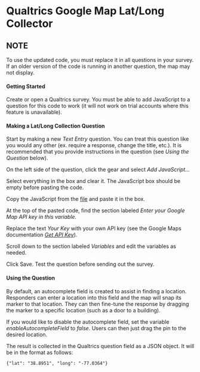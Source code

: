 # Qualtrics Google Map Lat/Long Collector

## NOTE
To use the updated code, you must replace it in all questions in your survey. If an older version of the code is running in another question, the map may not display.

#### Getting Started
Create or open a Qualtrics survey. You must be able to add JavaScript to a question for this code to work (it will not work on trial accounts where this feature is unavailable).

#### Making a Lat/Long Collection Question
Start by making a new _Text Entry_ question. You can treat this question like you would any other (ex. require a response, change the title, etc.). It is recommended that you provide instructions in the question (see _Using the Question_ below).

On the left side of the question, click the gear and select _Add JavaScript..._

Select everything in the box and clear it. The JavaScript box should be empty before pasting the code.

Copy the JavaScript from the [file](https://github.com/pkmnct/qualtrics-google-map-lat-long/blob/master/QualtricsGoogleMapLatLong.js) and paste it in the box.

At the top of the pasted code, find the section labeled _Enter your Google Map API key in this variable._

Replace the text _Your Key_ with your own API key (see the Google Maps documentation _[Get API Key](https://developers.google.com/maps/documentation/javascript/get-api-key)_).

Scroll down to the section labeled _Variables_ and edit the variables as needed.

Click Save. Test the question before sending out the survey.

#### Using the Question
By default, an autocomplete field is created to assist in finding a location. Responders can enter a location into this field and the map will snap its marker to that location. They can then fine-tune the response by dragging the marker to a specific location (such as a door to a building).

If you would like to disable the autocomplete field, set the variable _enableAutocompleteField_ to _false_. Users can then just drag the pin to the desired location.

The result is collected in the Qualtrics question field as a JSON object. It will be in the format as follows:

`{"lat": "38.8951", "long": "-77.0364"}`
